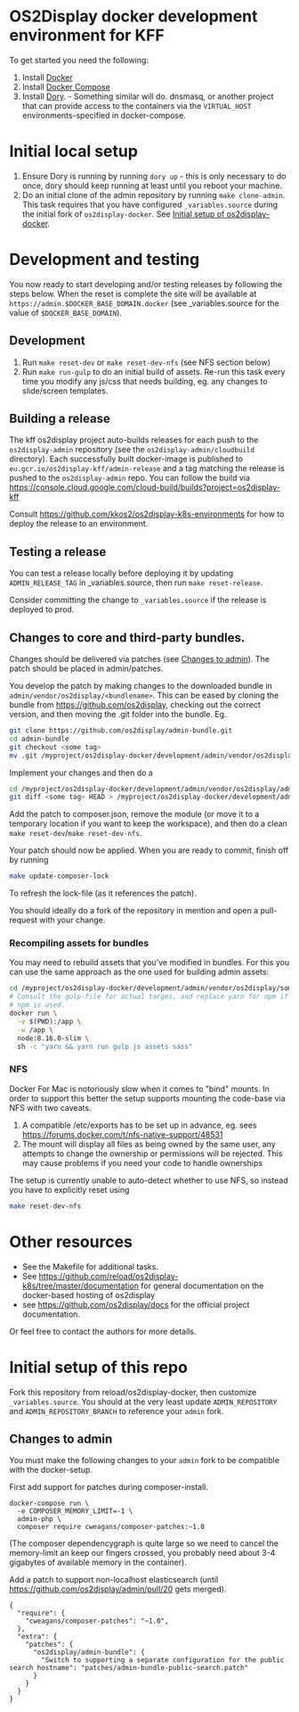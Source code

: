 # OS2Display docker development environment for KFF


To get started you need the following:
1. Install [Docker](https://docs.docker.com/install/)
2. Install [Docker Compose](https://docs.docker.com/compose/install/)
3. Install [Dory](https://github.com/FreedomBen/dory). - Something similar will do. dnsmasq, or another project that can provide access to the containers via the `VIRTUAL_HOST` environments-specified in docker-compose.

# Initial local setup
1. Ensure Dory is running by running `dory up` - this is only necessary to do once, dory should keep running at least until you reboot your machine.
2. Do an initial clone of the admin repository by running `make clone-admin`. This task requires that you have configured `_variables.source` during the initial fork of `os2display-docker`. See [Initial setup of os2display-docker](#initial-setup-of-os2display-docker).

# Development and testing
You now ready to start developing and/or testing releases by following the steps below. When the reset is complete the site will be available at `https://admin.$DOCKER_BASE_DOMAIN.docker` (see _variables.source for the value of `$DOCKER_BASE_DOMAIN`).

## Development
1. Run `make reset-dev` or `make reset-dev-nfs` (see NFS section below)
2. Run `make run-gulp` to do an initial build of assets. Re-run this task every time you modify any js/css that needs building, eg. any changes to slide/screen templates.

## Building a release
The kff os2display project auto-builds releases for each push to the `os2display-admin` repository (see the `os2display-admin/cloudbuild` directory). Each successfully built docker-image is published to `eu.gcr.io/os2display-kff/admin-release` and a tag matching the release is pushed to the `os2display-admin` repo. You can follow the build via https://console.cloud.google.com/cloud-build/builds?project=os2display-kff

Consult https://github.com/kkos2/os2display-k8s-environments for how to deploy the release to an environment.

## Testing a release
You can test a release locally before deploying it by updating `ADMIN_RELEASE_TAG` in _variables.source, then run `make reset-release`.

Consider committing the change to `_variables.source` if the release is deployed to prod.

## Changes to core and third-party bundles.
Changes should be delivered via patches (see [Changes to admin](#changes-to-admin)). The patch should be placed in admin/patches.

You develop the patch by making changes to the downloaded bundle in `admin/vendor/os2display/<bundlename>`. This can be eased by cloning the bundle from https://github.com/os2display, checking out the correct version, and then moving the .git folder into the bundle.
Eg.
```bash
git clone https://github.com/os2display/admin-bundle.git
cd admin-bundle
git checkout <some tag>
mv .git /myproject/os2display-docker/development/admin/vendor/os2display/admin-bundle/
```
Implement your changes and then do a
```bash
cd /myproject/os2display-docker/development/admin/vendor/os2display/admin-bundle/
git diff <some tag> HEAD > /myproject/os2display-docker/development/admin/patches/mypatch.patch
```

Add the patch to composer.json, remove the module (or move it to a temporary location if you want to keep the workspace), and then do a clean `make reset-dev`/`make reset-dev-nfs`.

Your patch should now be applied.
When you are ready to commit, finish off by running
```bash
make update-composer-lock
```
To refresh the lock-file (as it references the patch).

You should ideally do a fork of the repository in mention and open a pull-request with your change.

### Recompiling assets for bundles
You may need to rebuild assets that you've modified in bundles. For this you can use the same approach as the one used for building admin assets:
```bash
cd /myproject/os2display-docker/development/admin/vendor/os2display/some-bundle
# Consult the gulp-file for actual targes, and replace yarn for npm if
# npm is used.
docker run \
  -v $(PWD):/app \
  -w /app \
  node:8.16.0-slim \
  sh -c "yarn && yarn run gulp js assets sass"
```

### NFS
Docker For Mac is notoriously slow when it comes to "bind" mounts. In order to support this better the setup supports mounting the code-base via NFS with two caveats.

1. A compatible /etc/exports has to be set up in advance, eg. sees https://forums.docker.com/t/nfs-native-support/48531
2. The mount will display all files as being owned by the same user, any attempts to change the ownership or permissions will be rejected. This may cause problems if you need your code to handle ownerships

The setup is currently unable to auto-detect whether to use NFS, so instead you have to explicitly reset using

```bash
make reset-dev-nfs
```

# Other resources
* See the Makefile for additional tasks.
* See https://github.com/reload/os2display-k8s/tree/master/documentation for general documentation on the docker-based hosting of os2display
* see https://github.com/os2display/docs for the official project documentation.

Or feel free to contact the authors for more details.

# Initial setup of this repo
Fork this repository from reload/os2display-docker, then customize `_variables.source`. You should at the very least update `ADMIN_REPOSITORY` and `ADMIN_REPOSITORY_BRANCH` to reference your `admin` fork.

## Changes to admin
You must make the following changes to your `admin` fork to be compatible with the docker-setup.

First add support for patches during composer-install.
```shell
docker-compose run \
  -e COMPOSER_MEMORY_LIMIT=-1 \
  admin-php \
  composer require cweagans/composer-patches:~1.0
```
(The composer dependencygraph is quite large so we need to cancel the memory-limit an keep our fingers crossed, you probably need about 3-4 gigabytes of available memory in the container).

Add a patch to support non-localhost elasticsearch (until https://github.com/os2display/admin/pull/20 gets merged).
```shell
{
  "require": {
    "cweagans/composer-patches": "~1.0",
  },
  "extra": {
    "patches": {
      "os2display/admin-bundle": {
        "Switch to supporting a separate configuration for the public search hostname": "patches/admin-bundle-public-search.patch"
      }
    }
  }
}
```
